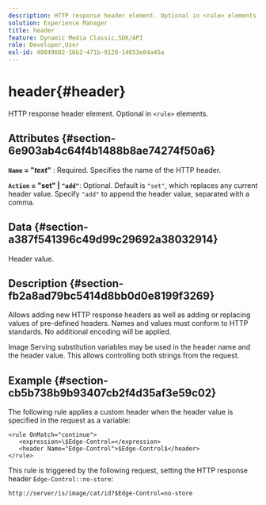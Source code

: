 ```yaml
---
description: HTTP response header element. Optional in <rule> elements.
solution: Experience Manager
title: header
feature: Dynamic Media Classic,SDK/API
role: Developer,User
exl-id: 40849602-16b2-471b-9128-14653e84a45a
---
```

# header{#header}

HTTP response header element. Optional in `<rule>` elements.

## Attributes {#section-6e903ab4c64f4b1488b8ae74274f50a6}

**`Name` = "*text*"** : Required. Specifies the name of the HTTP header.

**`Action` = "set" | `"add"`**: Optional. Default is `"set"`, which replaces any current header value. Specify `"add"` to append the header value, separated with a comma.

## Data {#section-a387f541396c49d99c29692a38032914}

Header value.

## Description {#section-fb2a8ad79bc5414d8bb0d0e8199f3269}

Allows adding new HTTP response headers as well as adding or replacing values of pre-defined headers. Names and values must conform to HTTP standards. No additional encoding will be applied.

Image Serving substitution variables may be used in the header name and the header value. This allows controlling both strings from the request.

## Example {#section-cb5b738b9b93407cb2f4d35af3e59c02}

The following rule applies a custom header when the header value is specified in the request as a variable:

```
<rule OnMatch="continue">
   <expression>\$Edge-Control=</expression>
   <header Name="Edge-Control">$Edge-Control$</header>
</rule>

```

This rule is triggered by the following request, setting the HTTP response header `Edge-Control::no-store`:

`http://server/is/image/cat/id?$Edge-Control=no-store`
